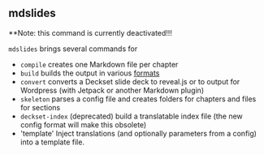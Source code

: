 ## mdslides


**Note: this command is currently deactivated!!!

`mdslides` brings several commands for

* `compile` creates one Markdown file per chapter
* `build` builds the output in various [formats](section:formats)
* `convert` converts a Deckset slide deck to reveal.js or to output for Wordpress (with Jetpack or another Markdown plugin)
* `skeleton` parses a config file and creates folders for chapters and files for sections
* `deckset-index` (deprecated) build a translatable index file (the new config format will make this obsolete)
* 'template' Inject translations (and optionally parameters from a config) into a template file.


